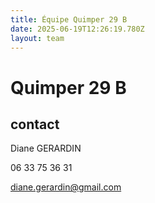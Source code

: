 ```yaml
---
title: Équipe Quimper 29 B
date: 2025-06-19T12:26:19.780Z
layout: team
---
```


# Quimper 29 B



## contact 

Diane GERARDIN

06 33 75 36 31

diane.gerardin@gmail.com


